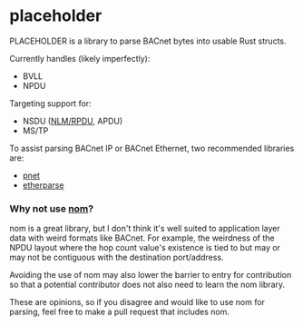 # placeholder

PLACEHOLDER is a library to parse BACnet bytes into usable Rust structs.

Currently handles (likely imperfectly):
* BVLL
* NPDU

Targeting support for:
* NSDU ([NLM/RPDU](http://www.bacnetwiki.com/wiki/index.php?title=Network_Layer_Message_Type), APDU)
* MS/TP

To assist parsing BACnet IP or BACnet Ethernet, two recommended libraries are:
* [pnet](https://crates.io/crates/pnet)
* [etherparse](https://crates.io/crates/etherparse)

### Why not use [nom](https://crates.io/crates/nom)?

nom is a great library, but I don't think it's well suited to application layer data with weird
formats like BACnet. For example, the weirdness of the NPDU layout where the hop count value's
existence is tied to but may or may not be contiguous with the destination port/address.

Avoiding the use of nom may also lower the barrier to entry for contribution so that a
potential contributor does not also need to learn the nom library.

These are opinions, so if you disagree and would like to use nom for parsing, feel free to make
a pull request that includes nom.
